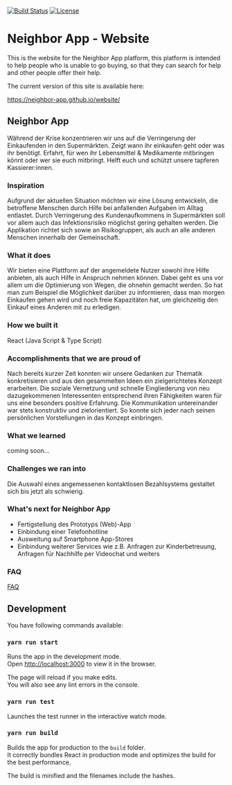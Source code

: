 [![Build Status](https://travis-ci.org/neighbor-app/website.svg?branch=master)](https://travis-ci.org/neighbor-app/website)  [![License](https://img.shields.io/badge/License-MIT-brightgreen.svg)](https://github.com/neighbor-app/website/blob/master/LICENSE)

# Neighbor App - Website

This is the website for the Neighbor App platform, this platform is intended to
help people who is unable to go buying, so that they can search for help and
other people offer their help. 

The current version of this site is available here: 

https://neighbor-app.github.io/website/

## Neighbor App

Während der Krise konzentrieren wir uns auf die Verringerung der Einkaufenden in den Supermärkten. Zeigt wann ihr einkaufen geht oder was ihr benötigt. Erfahrt, für wen ihr Lebensmittel & Medikamente mitbringen könnt oder wer sie euch mitbringt. Helft euch und schützt unsere tapferen Kassierer:innen.

### Inspiration

Aufgrund der aktuellen Situation möchten wir eine Lösung entwickeln, die betroffene Menschen durch Hilfe bei anfallenden Aufgaben im Alltag entlastet. Durch Verringerung des Kundenaufkommens in Supermärkten soll vor allem auch das Infektionsrisiko möglichst gering gehalten werden. Die Applikation richtet sich sowie an Risikogruppen, als auch an alle anderen Menschen innerhalb der Gemeinschaft.

### What it does

Wir bieten eine Plattform auf der angemeldete Nutzer sowohl ihre Hilfe anbieten, als auch Hilfe in Anspruch nehmen können. Dabei geht es uns vor allem um die Optimierung von Wegen, die ohnehin gemacht werden. So hat man zum Beispiel die Möglichkeit darüber zu informieren, dass man morgen Einkaufen gehen wird und noch freie Kapazitäten hat, um gleichzeitig den Einkauf eines Anderen mit zu erledigen.

### How we built it

React (Java Script & Type Script)

### Accomplishments that we are proud of

Nach bereits kurzer Zeit konnten wir unsere Gedanken zur Thematik konkretisieren und aus den gesammelten Ideen ein zielgerichtetes Konzept erarbeiten. Die soziale Vernetzung und schnelle Eingliederung von neu dazugekommenen Interessenten entsprechend ihren Fähigkeiten waren für uns eine besonders positive Erfahrung. Die Kommunikation untereinander war stets konstruktiv und zielorientiert. So konnte sich jeder nach seinen persönlichen Vorstellungen in das Konzept einbringen.

### What we learned

coming soon...

### Challenges we ran into

Die Auswahl eines angemessenen kontaktlosen Bezahlsystems gestaltet sich bis jetzt als schwierig.

### What's next for Neighbor App

- Fertigstellung des Prototyps (Web)-App
- Einbindung einer Telefonhotline
- Ausweitung auf Smartphone App-Stores
- Einbindung weiterer Services wie z.B. Anfragen zur Kinderbetreuung, Anfragen für Nachhilfe per Videochat und weiters

### FAQ

[FAQ](https://docs.google.com/document/d/1iNNttaxpRicrKeNhxkrdy9Cuze6iG0_aBm89IYc_89M)

## Development

You have following commands available:

### `yarn run start`

Runs the app in the development mode.<br />
Open [http://localhost:3000](http://localhost:3000) to view it in the browser.

The page will reload if you make edits.<br />
You will also see any lint errors in the console.

### `yarn run test`

Launches the test runner in the interactive watch mode.<br />

### `yarn run build`

Builds the app for production to the `build` folder.<br />
It correctly bundles React in production mode and optimizes the build for the best performance.

The build is minified and the filenames include the hashes.<br />
